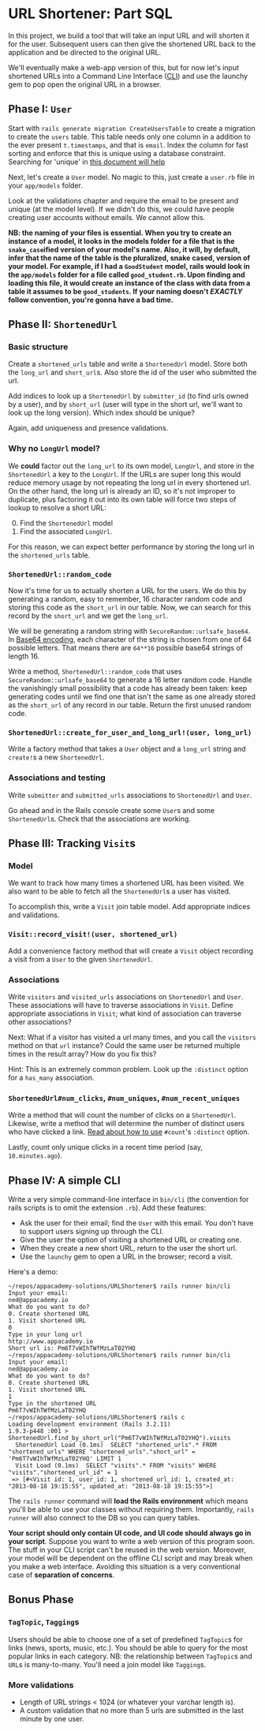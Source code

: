 # URL Shortener: Part SQL

In this project, we build a tool that will take an input URL and will
shorten it for the user. Subsequent users can then give the shortened
URL back to the application and be directed to the original URL.

We'll eventually make a web-app version of this, but for now let's
input shortened URLs into a Command Line Interface
([CLI][what-is-cli]) and use the launchy gem to pop open the original
URL in a browser.

## Phase I: `User`

Start with `rails generate migration CreateUsersTable` to create a 
migration to create the `users` table. This table needs only one column
in a addition to the ever present `t.timestamps`, and that is `email`.
Index the column for fast sorting and enforce that this is unique 
using a database constraint. Searching for 'unique' in 
[this document will help](http://api.rubyonrails.org/classes/ActiveRecord/Migration.html)

Next, let's create a `User` model. No magic to this, just create a `user.rb` file
in your `app/models` folder. 

Look at the validations chapter and require the email to be present
and unique (at the model level). If we didn't do this, we could have people
creating user accounts without emails. We cannot allow this.

**NB: the naming of your files is essential. When you try to create an instance
of a model, it looks in the models folder for a file that is the 
`snake_case`ified version of your model's name. Also, it will, by default, 
infer that the name of the table is the pluralized, snake cased, version of your
model. For example, if I had a `GoodStudent` model, rails would look in the
`app/models` folder for a file called `good_student.rb`. Upon finding and loading
this file, it would create an instance of the class with data from a table it
assumes to be `good_students`. If your naming doesn't _EXACTLY_ follow convention,
you're gonna have a bad time.**


## Phase II: `ShortenedUrl`

### Basic structure

Create a `shortened_urls` table and write a `ShortenedUrl` model. Store 
both the `long_url` and `short_url`s. Also store the id of the user 
who submitted the url.

Add indices to look up a `ShortenedUrl` by `submitter_id` (to find
urls owned by a user), and by `short_url` (user will type in the short
url, we'll want to look up the long version). Which index should be
unique?

Again, add uniqueness and presence validations.

### Why no `LongUrl` model?

We **could** factor out the `long_url` to its own model, `LongUrl`,
and store in the `ShortenedUrl` a key to the `LongUrl`. If the URLs
are super long this would reduce memory usage by not repeating the
long url in every shortened url. On the other hand, the long url is
already an ID, so it's not improper to duplicate, plus factoring it
out into its own table will force two steps of lookup to resolve a
short URL:

0. Find the `ShortenedUrl` model
0. Find the associated `LongUrl`.

For this reason, we can expect better performance by storing the long
url in the `shortened_urls` table.

### `ShortenedUrl::random_code`

Now it's time for us to actually shorten a URL for the users. We do this by
generating a random, easy to remember, 16 character random code and storing
this code as the `short_url` in our table. Now, we can search for this record
by the `short_url` and we get the `long_url`.

We will be generating a random string with
`SecureRandom::urlsafe_base64`. In [Base64 encoding][wiki-base64],
each character of the string is chosen from one of 64 possible
letters. That means there are `64**16` possible base64 strings of
length 16.

Write a method, `ShortenedUrl::random_code` that uses 
`SecureRandom::urlsafe_base64` to generate a 16 letter random code. 
Handle the vanishingly small possibility that a code has already been 
taken: keep generating codes until we find one that isn't the same as one
already stored as the `short_url` of any record in our table. Return the 
first unused random code. 

[wiki-base64]: http://en.wikipedia.org/wiki/Base64

### `ShortenedUrl::create_for_user_and_long_url!(user, long_url)`

Write a factory method that takes a `User` object and a `long_url`
string and `create!`s a new `ShortenedUrl`.

### Associations and testing

Write `submitter` and `submitted_urls` associations to `ShortenedUrl`
and `User`.

Go ahead and in the Rails console create some `User`s and some
`ShortenedUrl`s. Check that the associations are working.

## Phase III: Tracking `Visit`s

### Model

We want to track how many times a shortened URL has been visited. We
also want to be able to fetch all the `ShortenedUrl`s a user has
visited.

To accomplish this, write a `Visit` join table model. Add appropriate
indices and validations.

### `Visit::record_visit!(user, shortened_url)`

Add a convenience factory method that will create a `Visit` object
recording a visit from a `User` to the given `ShortenedUrl`.

### Associations

Write `visitors` and `visited_urls` associations on `ShortenedUrl` and
`User`. These associations will have to traverse associations in
`Visit`. Define appropriate associations in `Visit`; what kind of
association can traverse other associations?

Next: What if a visitor has visited a url many times, and you call the
`visitors` method on that `url` instance?  Could the same user be
returned multiple times in the result array?  How do you fix this?

Hint: This is an extremely common problem. Look up the `:distinct` 
option for a `has_many` association.


### `ShortenedUrl#num_clicks`, `#num_uniques`, `#num_recent_uniques`

Write a method that will count the number of clicks on a
`ShortenedUrl`. Likewise, write a method that will determine the
number of distinct users who have clicked a link. 
[Read about how to use][count-distinct-docs]
`#count`'s `:distinct` option.

Lastly, count only unique clicks in a recent time period (say, 
`10.minutes.ago`).

## Phase IV: A simple CLI

Write a very simple command-line interface in `bin/cli` (the 
convention for rails scripts is to omit the extension `.rb`). Add 
these features:

* Ask the user for their email; find the `User` with this email. You
  don't have to support users signing up through the CLI.
* Give the user the option of visiting a shortened URL or creating
  one.
* When they create a new short URL, return to the user the short url.
* Use the `launchy` gem to open a URL in the browser; record a visit.

Here's a demo:

```
~/repos/appacademy-solutions/URLShortener$ rails runner bin/cli
Input your email:
ned@appacademy.io
What do you want to do?
0. Create shortened URL
1. Visit shortened URL
0
Type in your long url
http://www.appacademy.io
Short url is: Pm6T7vWIhTWfMzLaT02YHQ
~/repos/appacademy-solutions/URLShortener$ rails runner bin/cli
Input your email:
ned@appacademy.io
What do you want to do?
0. Create shortened URL
1. Visit shortened URL
1
Type in the shortened URL
Pm6T7vWIhTWfMzLaT02YHQ
~/repos/appacademy-solutions/URLShortener$ rails c
Loading development environment (Rails 3.2.11)
1.9.3-p448 :001 > ShortenedUrl.find_by_short_url("Pm6T7vWIhTWfMzLaT02YHQ").visits
  ShortenedUrl Load (0.1ms)  SELECT "shortened_urls".* FROM "shortened_urls" WHERE "shortened_urls"."short_url" = 'Pm6T7vWIhTWfMzLaT02YHQ' LIMIT 1
  Visit Load (0.1ms)  SELECT "visits".* FROM "visits" WHERE "visits"."shortened_url_id" = 1
 => [#<Visit id: 1, user_id: 1, shortened_url_id: 1, created_at: "2013-08-18 19:15:55", updated_at: "2013-08-18 19:15:55">]
```

The `rails runner` command will **load the Rails environment** which
means you'll be able to use your classes without requiring
them. Importantly, `rails runner` will also connect to the DB so you
can query tables.

**Your script should only contain UI code, and UI code should always
go in your script**. Suppose you want to write a web version of
this program soon. The stuff in your CLI script can't be reused in the web
version. Moreover, your model will be dependent on the offline CLI
script and may break when you make a web interface. Avoiding this
situation is a very conventional case of **separation of concerns**.

## Bonus Phase

###  `TagTopic`, `Tagging`s

Users should be able to choose one of a set of predefined `TagTopic`s
for links (news, sports, music, etc.). You should be able to query for
the most popular links in each category. NB: the relationship between
`TagTopic`s and `URL`s is many-to-many. You'll need a join model like
`Tagging`s.

### More validations

* Length of URL strings < 1024 (or whatever your varchar length is).
* A custom validation that no more than 5 urls are submitted in the
  last minute by one user.

[what-is-cli]: http://www.techopedia.com/definition/3337/command-line-interface-cli
[count-distinct-docs]: http://api.rubyonrails.org/classes/ActiveRecord/Calculations.html#method-i-count

